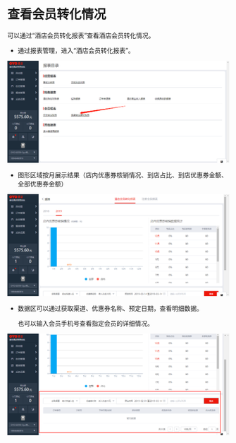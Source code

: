 # 查看会员转化情况

可以通过“酒店会员转化报表”查看酒店会员转化情况。

* 通过报表管理，进入“酒店会员转化报表”。

![](../../../.gitbook/assets/image%20%2873%29.png)

* 图形区域按月展示结果（店内优惠券核销情况、到店占比、到店优惠券金额、全部优惠券金额）

![](../../../.gitbook/assets/image%20%28168%29.png)

* 数据区可以通过获取渠道、优惠券名称、预定日期，查看明细数据。

  也可以输入会员手机号查看指定会员的详细情况。

![](../../../.gitbook/assets/image%20%28285%29.png)


